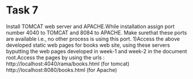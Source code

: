 # Task 7
Install TOMCAT web server and APACHE.While installation assign port number 4040 to TOMCAT and 8084 to APACHE. Make surethat these ports are available i.e., no other process is using this port.
1)Access the above developed static web pages for books web site, using these servers byputting the web pages developed in week-1 and week-2 in the document root.Access the pages by using the urls : 
http://localhost:4040/rama/books.html (for tomcat)
http://localhost:8080/books.html (for Apache)
